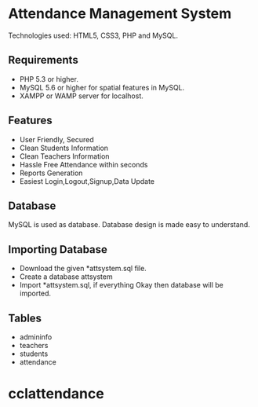 # Attendance Management System
Technologies used:  HTML5, CSS3, PHP and MySQL.


## Requirements
  - PHP 5.3 or higher.
  - MySQL 5.6 or higher for spatial features in MySQL.
  - XAMPP or WAMP server for localhost. 

## Features
- User Friendly, Secured 
- Clean Students Information
- Clean Teachers Information
- Hassle Free Attendance within seconds
- Reports Generation 
- Easiest Login,Logout,Signup,Data Update 

## Database
MySQL is used as database. Database design is made easy to understand.
## Importing Database
- Download the given \*attsystem.sql file.
- Create a database attsystem
- Import \*attsystem.sql, if everything Okay then database will be imported.


## Tables
- admininfo
- teachers
- students
- attendance

# cclattendance
